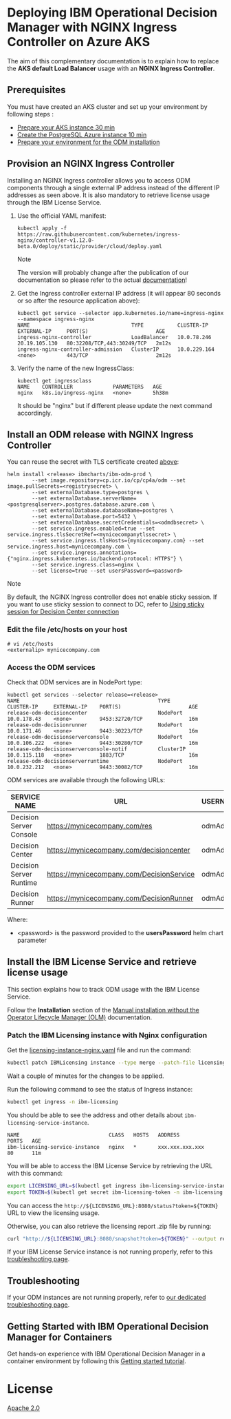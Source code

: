 # Deploying IBM Operational Decision Manager with NGINX Ingress Controller on Azure AKS

The aim of this complementary documentation is to explain how to replace the **AKS default Load Balancer** usage with an **NGINX Ingress Controller**.

## Prerequisites

You must have created an AKS cluster and set up your environment by following steps :
- [Prepare your AKS instance 30 min](README.md#prepare-your-aks-instance-30-min)
- [Create the PostgreSQL Azure instance 10 min](README.md#create-the-postgresql-azure-instance-10-min)
- [Prepare your environment for the ODM installation](README.md#prepare-your-environment-for-the-odm-installation)

## Provision an NGINX Ingress Controller

Installing an NGINX Ingress controller allows you to access ODM components through a single external IP address instead of the different IP addresses as seen above.  It is also mandatory to retrieve license usage through the IBM License Service.

1. Use the official YAML manifest:

    ```shell
    kubectl apply -f https://raw.githubusercontent.com/kubernetes/ingress-nginx/controller-v1.12.0-beta.0/deploy/static/provider/cloud/deploy.yaml
    ```

    > [!NOTE]
    > The version will probably change after the publication of our documentation so please refer to the actual [documentation](https://kubernetes.github.io/ingress-nginx/deploy/#azure)!

2. Get the Ingress controller external IP address (it will appear 80 seconds or so after the resource application above):

    ```shell
    kubectl get service --selector app.kubernetes.io/name=ingress-nginx --namespace ingress-nginx
    NAME                                 TYPE           CLUSTER-IP     EXTERNAL-IP     PORT(S)                      AGE
    ingress-nginx-controller             LoadBalancer   10.0.78.246    20.19.105.130   80:32208/TCP,443:30249/TCP   2m12s
    ingress-nginx-controller-admission   ClusterIP      10.0.229.164   <none>          443/TCP                      2m12s
    ```

3. Verify the name of the new IngressClass:

    ```shell
    kubectl get ingressclass
    NAME    CONTROLLER             PARAMETERS   AGE
    nginx   k8s.io/ingress-nginx   <none>       5h38m
    ```

    It should be "nginx" but if different please update the next command accordingly.

## Install an ODM release with NGINX Ingress Controller

You can reuse the secret with TLS certificate created [above](README.md#manage-adigital-certificate-10-min):

```shell
helm install <release> ibmcharts/ibm-odm-prod \
        --set image.repository=cp.icr.io/cp/cp4a/odm --set image.pullSecrets=<registrysecret> \
        --set externalDatabase.type=postgres \
        --set externalDatabase.serverName=<postgresqlserver>.postgres.database.azure.com \
        --set externalDatabase.databaseName=postgres \
        --set externalDatabase.port=5432 \
        --set externalDatabase.secretCredentials=<odmdbsecret> \
        --set service.ingress.enabled=true --set service.ingress.tlsSecretRef=<mynicecompanytlssecret> \
        --set service.ingress.tlsHosts={mynicecompany.com} --set service.ingress.host=mynicecompany.com \
        --set service.ingress.annotations={"nginx.ingress.kubernetes.io/backend-protocol: HTTPS"} \
        --set service.ingress.class=nginx \
        --set license=true --set usersPassword=<password>
```

> [!NOTE]
> By default, the NGINX Ingress controller does not enable sticky session. If you want to use sticky session to connect to DC, refer to [Using sticky session for Decision Center connection](../../contrib/sticky-session/README.md)


### Edit the file /etc/hosts on your host

```shell
# vi /etc/hosts
<externalip> mynicecompany.com
```

### Access the ODM services

Check that ODM services are in NodePort type:

```shell
kubectl get services --selector release=<release>
NAME                                             TYPE           CLUSTER-IP     EXTERNAL-IP    PORT(S)                      AGE
release-odm-decisioncenter                       NodePort       10.0.178.43    <none>         9453:32720/TCP               16m
release-odm-decisionrunner                       NodePort       10.0.171.46    <none>         9443:30223/TCP               16m
release-odm-decisionserverconsole                NodePort       10.0.106.222   <none>         9443:30280/TCP               16m
release-odm-decisionserverconsole-notif          ClusterIP      10.0.115.118   <none>         1883/TCP                     16m
release-odm-decisionserverruntime                NodePort       10.0.232.212   <none>         9443:30082/TCP               16m
```

ODM services are available through the following URLs:

<!-- markdown-link-check-disable -->
| SERVICE NAME | URL | USERNAME/PASSWORD
| --- | --- | ---
| Decision Server Console | https://mynicecompany.com/res | odmAdmin/\<password\>
| Decision Center | https://mynicecompany.com/decisioncenter | odmAdmin/\<password\>
| Decision Server Runtime | https://mynicecompany.com/DecisionService | odmAdmin/\<password\>
| Decision Runner | https://mynicecompany.com/DecisionRunner | odmAdmin/\<password\>
<!-- markdown-link-check-enable -->

Where:

* \<password\> is the password provided to the **usersPassword** helm chart parameter

## Install the IBM License Service and retrieve license usage

This section explains how to track ODM usage with the IBM License Service.

Follow the **Installation** section of the [Manual installation without the Operator Lifecycle Manager (OLM)](https://www.ibm.com/docs/en/cloud-paks/foundational-services/4.9?topic=ils-installing-license-service-without-operator-lifecycle-manager-olm) documentation.

### Patch the IBM Licensing instance with Nginx configuration

Get the [licensing-instance-nginx.yaml](./licensing-instance-nginx.yaml) file and run the command:

```bash
kubectl patch IBMLicensing instance --type merge --patch-file licensing-instance-nginx.yaml -n ibm-licensing
```

Wait a couple of minutes for the changes to be applied. 

Run the following command to see the status of Ingress instance:

```bash
kubectl get ingress -n ibm-licensing                         
```

You should be able to see the address and other details about `ibm-licensing-service-instance`.
```
NAME                             CLASS   HOSTS   ADDRESS             PORTS   AGE
ibm-licensing-service-instance   nginx   *       xxx.xxx.xxx.xxx     80      11m
```

You will be able to access the IBM License Service by retrieving the URL with this command:

```bash
export LICENSING_URL=$(kubectl get ingress ibm-licensing-service-instance -n ibm-licensing -o jsonpath='{.status.loadBalancer.ingress[0].hostname}')/ibm-licensing-service-instance
export TOKEN=$(kubectl get secret ibm-licensing-token -n ibm-licensing -o jsonpath='{.data.token}' |base64 -d)
```

You can access the `http://${LICENSING_URL}:8080/status?token=${TOKEN}` URL to view the licensing usage. 

Otherwise, you can also retrieve the licensing report .zip file by running:

```bash
curl "http://${LICENSING_URL}:8080/snapshot?token=${TOKEN}" --output report.zip
```

If your IBM License Service instance is not running properly, refer to this [troubleshooting page](https://www.ibm.com/docs/en/cloud-paks/foundational-services/4.9?topic=service-troubleshooting-license).

## Troubleshooting

If your ODM instances are not running properly, refer to [our dedicated troubleshooting page](https://www.ibm.com/docs/en/odm/9.0.0?topic=900-troubleshooting-support).

## Getting Started with IBM Operational Decision Manager for Containers

Get hands-on experience with IBM Operational Decision Manager in a container environment by following this [Getting started tutorial](https://github.com/DecisionsDev/odm-for-container-getting-started/blob/master/README.md).

# License

[Apache 2.0](/LICENSE)
